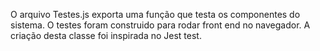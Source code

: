 O arquivo Testes.js exporta uma função que testa os componentes do sistema.
O testes foram construido para rodar front end no navegador.
A criação desta classe foi inspirada no Jest test.